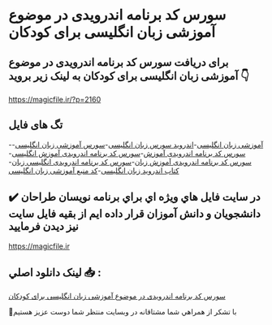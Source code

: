# سورس کد برنامه اندرویدی در موضوع آموزشی زبان انگلیسی برای کودکان

## برای دریافت سورس کد برنامه اندرویدی در موضوع آموزشی زبان انگلیسی برای کودکان به لینک زیر بروید 👇

https://magicfile.ir/?p=2160

## تگ های فایل

-[آموزشی زبان انگلیسی](https://magicfile.ir/product/%d8%b3%d9%88%d8%b1%d8%b3-%da%a9%d8%af-%d8%a8%d8%b1%d9%86%d8%a7%d9%85%d9%87-%d8%a7%d9%86%d8%af%d8%b1%d9%88%db%8c%d8%af%db%8c-%d8%af%d8%b1-%d9%85%d9%88%d8%b6%d9%88%d8%b9%d8%a2%d9%85%d9%88%d8%b2%d8%b4%db%8c-%d8%b2%d8%a8%d8%a7%d9%86-%d8%a7%d9%86%da%af%d9%84%db%8c%d8%b3%db%8c/)-[اندروید سورس زبان انگلیسی](https://magicfile.ir/product/%d8%b3%d9%88%d8%b1%d8%b3-%da%a9%d8%af-%d8%a8%d8%b1%d9%86%d8%a7%d9%85%d9%87-%d8%a7%d9%86%d8%af%d8%b1%d9%88%db%8c%d8%af%db%8c-%d8%af%d8%b1-%d9%85%d9%88%d8%b6%d9%88%d8%b9%d8%a2%d9%85%d9%88%d8%b2%d8%b4%db%8c-%d8%b2%d8%a8%d8%a7%d9%86-%d8%a7%d9%86%da%af%d9%84%db%8c%d8%b3%db%8c/)-[سورس آموزشی زبان انگلیسی](https://magicfile.ir/product/%d8%b3%d9%88%d8%b1%d8%b3-%da%a9%d8%af-%d8%a8%d8%b1%d9%86%d8%a7%d9%85%d9%87-%d8%a7%d9%86%d8%af%d8%b1%d9%88%db%8c%d8%af%db%8c-%d8%af%d8%b1-%d9%85%d9%88%d8%b6%d9%88%d8%b9%d8%a2%d9%85%d9%88%d8%b2%d8%b4%db%8c-%d8%b2%d8%a8%d8%a7%d9%86-%d8%a7%d9%86%da%af%d9%84%db%8c%d8%b3%db%8c/)-[سورس کد برنامه اندرویدی آموزش](https://magicfile.ir/product/%d8%b3%d9%88%d8%b1%d8%b3-%da%a9%d8%af-%d8%a8%d8%b1%d9%86%d8%a7%d9%85%d9%87-%d8%a7%d9%86%d8%af%d8%b1%d9%88%db%8c%d8%af%db%8c-%d8%af%d8%b1-%d9%85%d9%88%d8%b6%d9%88%d8%b9%d8%a2%d9%85%d9%88%d8%b2%d8%b4%db%8c-%d8%b2%d8%a8%d8%a7%d9%86-%d8%a7%d9%86%da%af%d9%84%db%8c%d8%b3%db%8c/)-[سورس کد برنامه اندرویدی آموزش انگلیسی](https://magicfile.ir/product/%d8%b3%d9%88%d8%b1%d8%b3-%da%a9%d8%af-%d8%a8%d8%b1%d9%86%d8%a7%d9%85%d9%87-%d8%a7%d9%86%d8%af%d8%b1%d9%88%db%8c%d8%af%db%8c-%d8%af%d8%b1-%d9%85%d9%88%d8%b6%d9%88%d8%b9%d8%a2%d9%85%d9%88%d8%b2%d8%b4%db%8c-%d8%b2%d8%a8%d8%a7%d9%86-%d8%a7%d9%86%da%af%d9%84%db%8c%d8%b3%db%8c/)-[سورس کد برنامه اندرویدی آموزش زبان](https://magicfile.ir/product/%d8%b3%d9%88%d8%b1%d8%b3-%da%a9%d8%af-%d8%a8%d8%b1%d9%86%d8%a7%d9%85%d9%87-%d8%a7%d9%86%d8%af%d8%b1%d9%88%db%8c%d8%af%db%8c-%d8%af%d8%b1-%d9%85%d9%88%d8%b6%d9%88%d8%b9%d8%a2%d9%85%d9%88%d8%b2%d8%b4%db%8c-%d8%b2%d8%a8%d8%a7%d9%86-%d8%a7%d9%86%da%af%d9%84%db%8c%d8%b3%db%8c/)-[سورس کد برنامه اندرویدی انگلیسی زبان](https://magicfile.ir/product/%d8%b3%d9%88%d8%b1%d8%b3-%da%a9%d8%af-%d8%a8%d8%b1%d9%86%d8%a7%d9%85%d9%87-%d8%a7%d9%86%d8%af%d8%b1%d9%88%db%8c%d8%af%db%8c-%d8%af%d8%b1-%d9%85%d9%88%d8%b6%d9%88%d8%b9%d8%a2%d9%85%d9%88%d8%b2%d8%b4%db%8c-%d8%b2%d8%a8%d8%a7%d9%86-%d8%a7%d9%86%da%af%d9%84%db%8c%d8%b3%db%8c/)-[کتاب اندروید زبان انگلیسی](https://magicfile.ir/product/%d8%b3%d9%88%d8%b1%d8%b3-%da%a9%d8%af-%d8%a8%d8%b1%d9%86%d8%a7%d9%85%d9%87-%d8%a7%d9%86%d8%af%d8%b1%d9%88%db%8c%d8%af%db%8c-%d8%af%d8%b1-%d9%85%d9%88%d8%b6%d9%88%d8%b9%d8%a2%d9%85%d9%88%d8%b2%d8%b4%db%8c-%d8%b2%d8%a8%d8%a7%d9%86-%d8%a7%d9%86%da%af%d9%84%db%8c%d8%b3%db%8c/)-[کد منبع آموزشی زبان انگلیسی](https://magicfile.ir/product/%d8%b3%d9%88%d8%b1%d8%b3-%da%a9%d8%af-%d8%a8%d8%b1%d9%86%d8%a7%d9%85%d9%87-%d8%a7%d9%86%d8%af%d8%b1%d9%88%db%8c%d8%af%db%8c-%d8%af%d8%b1-%d9%85%d9%88%d8%b6%d9%88%d8%b9%d8%a2%d9%85%d9%88%d8%b2%d8%b4%db%8c-%d8%b2%d8%a8%d8%a7%d9%86-%d8%a7%d9%86%da%af%d9%84%db%8c%d8%b3%db%8c/)

## ✔️ در سايت فايل هاي ويژه اي براي برنامه نويسان طراحان دانشجويان و دانش آموزان قرار داده ايم از بقيه فايل سايت نيز ديدن فرماييد

https://magicfile.ir


## لينک دانلود اصلي 📥 :

[سورس کد برنامه اندرویدی در موضوع آموزشی زبان انگلیسی برای کودکان](https://magicfile.ir/product/%d8%b3%d9%88%d8%b1%d8%b3-%da%a9%d8%af-%d8%a8%d8%b1%d9%86%d8%a7%d9%85%d9%87-%d8%a7%d9%86%d8%af%d8%b1%d9%88%db%8c%d8%af%db%8c-%d8%af%d8%b1-%d9%85%d9%88%d8%b6%d9%88%d8%b9%d8%a2%d9%85%d9%88%d8%b2%d8%b4%db%8c-%d8%b2%d8%a8%d8%a7%d9%86-%d8%a7%d9%86%da%af%d9%84%db%8c%d8%b3%db%8c/) 


🙏با تشکر از همراهي شما مشتاقانه در وبسایت منتظر شما دوست عزیز هستیم


